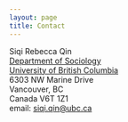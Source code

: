 ```yaml
---
layout: page
title: Contact
---
```


Siqi Rebecca Qin   
[Department of Sociology](https://sociology.ubc.ca/)   
[University of British Columbia](https://www.ubc.ca)   
6303 NW Marine Drive     
Vancouver, BC    
Canada V6T 1Z1   
email: siqi.qin@ubc.ca